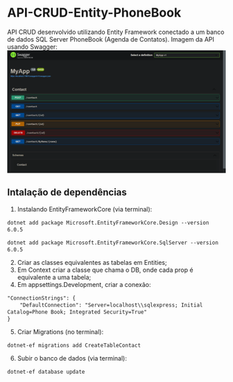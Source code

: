 # API-CRUD-Entity-PhoneBook
API CRUD desenvolvido utilizando Entity Framework conectado a um banco de dados SQL Server PhoneBook (Agenda de Contatos).
Imagem da API usando Swagger:
!["Imagem da API usando Swagger"](./img/Captura%20de%20tela_20230111_084809.png)
## Intalação de dependências
1. Instalando EntityFrameworkCore (via terminal):
```
dotnet add package Microsoft.EntityFrameworkCore.Design --version 6.0.5
```
```
dotnet add package Microsoft.EntityFrameworkCore.SqlServer --version 6.0.5
```
2. Criar as classes equivalentes as tabelas em Entities;
3. Em Context criar a classe que chama o DB, onde cada prop é equivalente a uma tabela;
4. Em appsettings.Development, criar a conexão:
```
"ConnectionStrings": {
    "DefaultConnection": "Server=localhost\\sqlexpress; Initial Catalog=Phone Book; Integrated Security=True"
}
```
5. Criar Migrations (no terminal):
```
dotnet-ef migrations add CreateTableContact
```
6. Subir o banco de dados (via terminal):
```
dotnet-ef database update
```